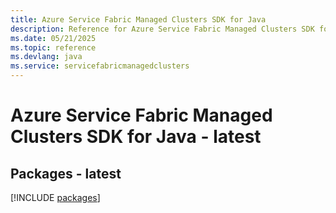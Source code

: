 ```yaml
---
title: Azure Service Fabric Managed Clusters SDK for Java
description: Reference for Azure Service Fabric Managed Clusters SDK for Java
ms.date: 05/21/2025
ms.topic: reference
ms.devlang: java
ms.service: servicefabricmanagedclusters
---
```

# Azure Service Fabric Managed Clusters SDK for Java - latest
## Packages - latest
[!INCLUDE [packages](service-fabric-managed-clusters-index.md)]